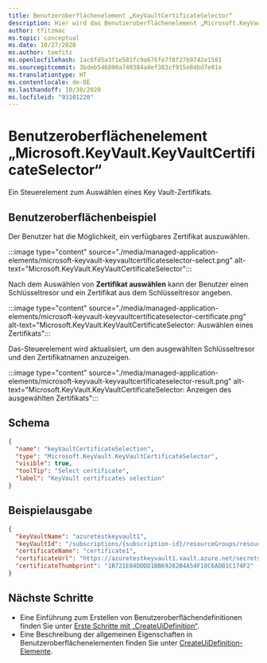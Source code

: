 ```yaml
---
title: Benutzeroberflächenelement „KeyVaultCertificateSelector“
description: Hier wird das Benutzeroberflächenelement „Microsoft.KeyVault.KeyVaultCertificateSelector“ für das Azure-Portal beschrieben.
author: tfitzmac
ms.topic: conceptual
ms.date: 10/27/2020
ms.author: tomfitz
ms.openlocfilehash: 1ac6fd5a3f1e581fc9a676fe7f8f27b9742e1581
ms.sourcegitcommit: 3bdeb546890a740384a8ef383cf915e84bd7e91e
ms.translationtype: HT
ms.contentlocale: de-DE
ms.lasthandoff: 10/30/2020
ms.locfileid: "93101220"
---
```

# <a name="microsoftkeyvaultkeyvaultcertificateselector-ui-element"></a>Benutzeroberflächenelement „Microsoft.KeyVault.KeyVaultCertificateSelector“

Ein Steuerelement zum Auswählen eines Key Vault-Zertifikats.

## <a name="ui-sample"></a>Benutzeroberflächenbeispiel

Der Benutzer hat die Möglichkeit, ein verfügbares Zertifikat auszuwählen.

:::image type="content" source="./media/managed-application-elements/microsoft-keyvault-keyvaultcertificateselector-select.png" alt-text="Microsoft.KeyVault.KeyVaultCertificateSelector":::

Nach dem Auswählen von **Zertifikat auswählen** kann der Benutzer einen Schlüsseltresor und ein Zertifikat aus dem Schlüsseltresor angeben.

:::image type="content" source="./media/managed-application-elements/microsoft-keyvault-keyvaultcertificateselector-certificate.png" alt-text="Microsoft.KeyVault.KeyVaultCertificateSelector: Auswählen eines Zertifikats":::

Das-Steuerelement wird aktualisiert, um den ausgewählten Schlüsseltresor und den Zertifikatnamen anzuzeigen.

:::image type="content" source="./media/managed-application-elements/microsoft-keyvault-keyvaultcertificateselector-result.png" alt-text="Microsoft.KeyVault.KeyVaultCertificateSelector: Anzeigen des ausgewählten Zertifikats":::

## <a name="schema"></a>Schema

```json
{
  "name": "keyVaultCertificateSelection",
  "type": "Microsoft.KeyVault.KeyVaultCertificateSelector",
  "visible": true,
  "toolTip": "Select certificate",
  "label": "KeyVault certificates selection"
}
```

## <a name="sample-output"></a>Beispielausgabe

```json
{
  "keyVaultName": "azuretestkeyvault1",
  "keyVaultId": "/subscriptions/{subscription-id}/resourceGroups/resourcegroup1/providers/Microsoft.KeyVault/vaults/azuretestkeyvault1",
  "certificateName": "certificate1",
  "certificateUrl": "https://azuretestkeyvault1.vault.azure.net/secrets/certificate1/{id}",
  "certificateThumbprint": "1B721E84DDDD1BB69282B4A54F18C6ADB1C174F2"
}
```

## <a name="next-steps"></a>Nächste Schritte

* Eine Einführung zum Erstellen von Benutzeroberflächendefinitionen finden Sie unter [Erste Schritte mit „CreateUiDefinition“](create-uidefinition-overview.md).
* Eine Beschreibung der allgemeinen Eigenschaften in Benutzeroberflächenelementen finden Sie unter [CreateUiDefinition-Elemente](create-uidefinition-elements.md).
